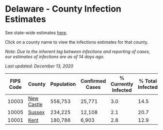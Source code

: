 # Delaware - County Infection Estimates

See state-wide estimates [here](/infections/us-de).

Click on a county name to view the infections estimates for that county.

*Note: Due to the inherent lag between infections and reporting of cases, our estimates of infections are as of 14 days ago.*

*Last updated: December 13, 2020*

|   FIPS Code |                   County |   Population |   Confirmed Cases |   % Currently Infected |   % Total Infected |
|-------------|--------------------------|--------------|-------------------|------------------------|--------------------|
|       10003 | [New Castle](new-castle) |      558,753 |            25,771 |                    3.0 |               14.5 |
|       10005 |         [Sussex](sussex) |      234,225 |            12,108 |                    2.1 |               20.7 |
|       10001 |             [Kent](kent) |      180,786 |             6,903 |                    2.8 |               12.9 |